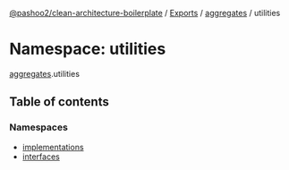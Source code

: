 [@pashoo2/clean-architecture-boilerplate](../README.md) / [Exports](../modules.md) / [aggregates](aggregates.md) / utilities

# Namespace: utilities

[aggregates](aggregates.md).utilities

## Table of contents

### Namespaces

- [implementations](aggregates.utilities.implementations.md)
- [interfaces](aggregates.utilities.interfaces.md)
